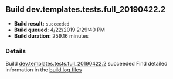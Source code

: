 ## Build dev.templates.tests.full_20190422.2
- **Build result:** `succeeded`
- **Build queued:** 4/22/2019 2:29:40 PM
- **Build duration:** 259.16 minutes
### Details
Build [dev.templates.tests.full_20190422.2](https://winappstudio.visualstudio.com/web/build.aspx?pcguid=a4ef43be-68ce-4195-a619-079b4d9834c2&builduri=vstfs%3a%2f%2f%2fBuild%2fBuild%2f27622) succeeded
Find detailed information in the [build log files](https://uwpctdiags.blob.core.windows.net/buildlogs/dev.templates.tests.full_20190422.2_logs.zip)
